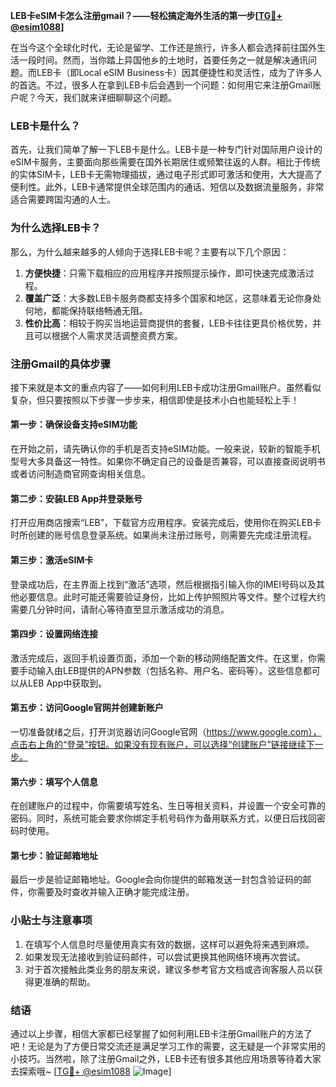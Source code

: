 **LEB卡eSIM卡怎么注册gmail？——轻松搞定海外生活的第一步[[TG💪+ @esim1088](https://t.me/s/esim1088)]**

在当今这个全球化时代，无论是留学、工作还是旅行，许多人都会选择前往国外生活一段时间。然而，当你踏上异国他乡的土地时，首要任务之一就是解决通讯问题。而LEB卡（即Local eSIM Business卡）因其便捷性和灵活性，成为了许多人的首选。不过，很多人在拿到LEB卡后会遇到一个问题：如何用它来注册Gmail账户呢？今天，我们就来详细聊聊这个问题。

### LEB卡是什么？

首先，让我们简单了解一下LEB卡是什么。LEB卡是一种专门针对国际用户设计的eSIM卡服务，主要面向那些需要在国外长期居住或频繁往返的人群。相比于传统的实体SIM卡，LEB卡无需物理插拔，通过电子形式即可激活和使用，大大提高了便利性。此外，LEB卡通常提供全球范围内的通话、短信以及数据流量服务，非常适合需要跨国沟通的人士。

### 为什么选择LEB卡？

那么，为什么越来越多的人倾向于选择LEB卡呢？主要有以下几个原因：

1. **方便快捷**：只需下载相应的应用程序并按照提示操作，即可快速完成激活过程。
2. **覆盖广泛**：大多数LEB卡服务商都支持多个国家和地区，这意味着无论你身处何地，都能保持联络畅通无阻。
3. **性价比高**：相较于购买当地运营商提供的套餐，LEB卡往往更具价格优势，并且可以根据个人需求灵活调整资费方案。

### 注册Gmail的具体步骤

接下来就是本文的重点内容了——如何利用LEB卡成功注册Gmail账户。虽然看似复杂，但只要按照以下步骤一步步来，相信即使是技术小白也能轻松上手！

#### 第一步：确保设备支持eSIM功能
在开始之前，请先确认你的手机是否支持eSIM功能。一般来说，较新的智能手机型号大多具备这一特性。如果你不确定自己的设备是否兼容，可以直接查阅说明书或者访问制造商官网查询相关信息。

#### 第二步：安装LEB App并登录账号
打开应用商店搜索“LEB”，下载官方应用程序。安装完成后，使用你在购买LEB卡时所创建的账号信息登录系统。如果尚未注册过账号，则需要先完成注册流程。

#### 第三步：激活eSIM卡
登录成功后，在主界面上找到“激活”选项，然后根据指引输入你的IMEI号码以及其他必要信息。此时可能还需要验证身份，比如上传护照照片等文件。整个过程大约需要几分钟时间，请耐心等待直至显示激活成功的消息。

#### 第四步：设置网络连接
激活完成后，返回手机设置页面，添加一个新的移动网络配置文件。在这里，你需要手动输入由LEB提供的APN参数（包括名称、用户名、密码等）。这些信息都可以从LEB App中获取到。

#### 第五步：访问Google官网并创建新账户
一切准备就绪之后，打开浏览器访问Google官网（https://www.google.com），点击右上角的“登录”按钮。如果没有现有账户，可以选择“创建账户”链接继续下一步。

#### 第六步：填写个人信息
在创建账户的过程中，你需要填写姓名、生日等相关资料，并设置一个安全可靠的密码。同时，系统可能会要求你绑定手机号码作为备用联系方式，以便日后找回密码时使用。

#### 第七步：验证邮箱地址
最后一步是验证邮箱地址。Google会向你提供的邮箱发送一封包含验证码的邮件，你需要及时查收并输入正确才能完成注册。

### 小贴士与注意事项

1. 在填写个人信息时尽量使用真实有效的数据，这样可以避免将来遇到麻烦。
2. 如果发现无法接收到验证码邮件，可以尝试更换其他网络环境再次尝试。
3. 对于首次接触此类业务的朋友来说，建议多参考官方文档或咨询客服人员以获得更准确的帮助。

### 结语

通过以上步骤，相信大家都已经掌握了如何利用LEB卡注册Gmail账户的方法了吧！无论是为了方便日常交流还是满足学习工作的需要，这无疑是一个非常实用的小技巧。当然啦，除了注册Gmail之外，LEB卡还有很多其他应用场景等待着大家去探索哦~ [[TG💪+ @esim1088](https://t.me/s/esim1088) ![Image](https://i.postimg.cc/4NQfJmqS/Snipaste-2025-05-13-00-14-12.png)]